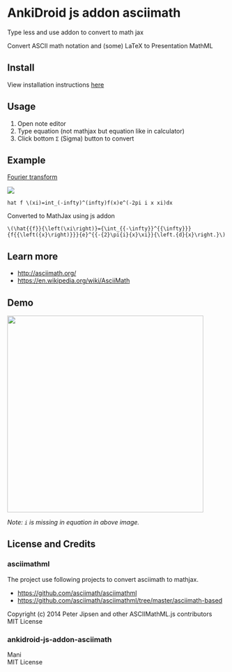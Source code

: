 # AnkiDroid js addon asciimath
Type less and use addon to convert to math jax

Convert ASCII math notation and (some) LaTeX to Presentation MathML

## Install
View installation instructions [here](https://github.com/krmanik/ankidroid-js-addon#how-to-install-addons)

## Usage
1. Open note editor
2. Type equation (not mathjax but equation like in calculator)
3. Click bottom ```Σ``` (Sigma) button to convert

## Example
[Fourier transform](https://en.wikipedia.org/wiki/Fourier_transform)

![](https://github.com/krmanik/ankidroid-js-addon/blob/main/images/Fourier_transform_eq1.svg)

```
hat f \(xi)=int_(-infty)^(infty)f(x)e^(-2pi i x xi)dx
```

Converted to MathJax using js addon

```
\(\hat{{f}}{\left(\xi\right)}={\int_{{-\infty}}^{{\infty}}}{f{{\left({x}\right)}}}{e}^{{-{2}\pi{i}{x}\xi}}{\left.{d}{x}\right.}\)
```

## Learn more
- http://asciimath.org/
- https://en.wikipedia.org/wiki/AsciiMath

## Demo
<img src="https://raw.githubusercontent.com/krmanik/ankidroid-js-addon/main/images/demo_ascii_math.gif" height=450></img>

*Note: ```i``` is missing in equation in above image.*

## License and Credits
### asciimathml
The project use following projects to convert asciimath to mathjax.
- https://github.com/asciimath/asciimathml
- https://github.com/asciimath/asciimathml/tree/master/asciimath-based

Copyright (c) 2014 Peter Jipsen and other ASCIIMathML.js contributors
<br>
MIT License

### ankidroid-js-addon-asciimath
Mani
<br>
MIT License
